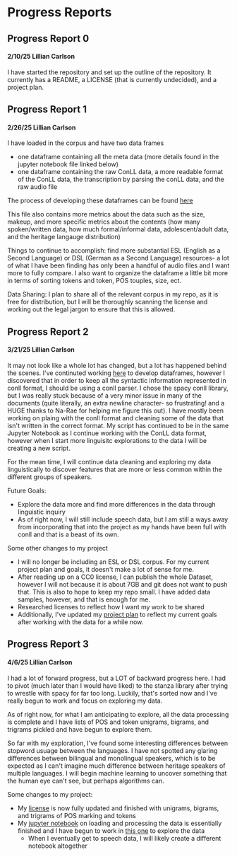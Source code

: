 # Progress Reports
## Progress Report 0
#### 2/10/25 Lillian Carlson
I have started the repository and set up the outline of the repository. It currently has a README, a LICENSE (that is currently undecided), and a project plan.
## Progress Report 1
#### 2/26/25 Lillian Carlson
I have loaded in the corpus and have two data frames
- one dataframe containing all the meta data (more details found in the jupyter notebook file linked below)
- one dataframe containing the raw ConLL data, a more readable format of the ConLL data, the transcription by parsing the conLL data, and  the raw audio file 

The process of developing these dataframes can be found [here](https://github.com/Data-Science-for-Linguists-2025/DEU-ENG-Mono-and-Billingual-Speakers/blob/main/LoadingRUEGData.ipynb)

This file also contains more metrics about the data such as the size, makeup, and more specific metrics about the contents (how many spoken/written data, how much formal/informal data, adolescent/adult data, and the heritage langauge distribution) 

Things to continue to accomplish: find more substantial ESL (English as a Second Language) or DSL (German as a Second Language) resources- a lot of what I have been finding has only been a handful of audio files and I want more to fully compare. I also want to organize the dataframe a little bit more in terms of sorting tokens and token, POS touples, size, ect.

Data Sharing: I plan to share all of the relevant corpus in my repo, as it is free for distribution, but I will be thoroughly scanning the license and working out the legal jargon to ensure that this is allowed. 

## Progress Report 2
#### 3/21/25 Lillian Carlson
It may not look like a whole lot has changed, but a lot has happened behind the scenes. I've continuted working [here](https://github.com/Data-Science-for-Linguists-2025/DEU-ENG-Mono-and-Billingual-Speakers/blob/main/LoadingRUEGData.ipynb) to develop dataframes, however I discovered that in order to keep all the syntactic information represented in conll format, I should be using a conll parser. I chose the spacy conll library, but I was really stuck because of a very minor issue in many of the documents (quite literally, an extra newline character- so frustrating! and a HUGE thanks to Na-Rae for helping me figure this out). I have mostly been working on plaing with the conll format and cleaning some of the data that isn't written in the correct format. My script has continued to be in the same Jupyter Notebook as I continue working with the ConLL data format, however when I start more linguisitc explorations to the data I will be creating a new script.

For the mean time, I will continue data cleaning and exploring my data linguistically to discover features that are more or less common within the different groups of speakers.

Future Goals:
- Explore the data more and find more differences in the data through linguistic inquiry
- As of right now, I will still include speech data, but I am still a ways away from incorporating that into the project as my hands have been full with conll and that is a beast of its own.


Some other changes to my project
- I will no longer be including an ESL or DSL corpus. For my current project plan and goals, it doesn't make a lot of sense for me.
- After reading up on a CC0 license, I can publish the whole Dataset, however I will not because it is about 7GB and git does not want to push that. This is also to hope to keep my repo small. I have added data samples, however, and that is enough for me.
- Researched licenses to reflect how I want my work to be shared
- Additionally, I've updated my [project plan](https://github.com/Data-Science-for-Linguists-2025/DEU-ENG-Mono-and-Billingual-Speakers/blob/main/project_plan.md) to reflect my current goals after working with the data for a while now.

## Progress Report 3
#### 4/6/25 Lillian Carlson
I had a lot of forward progress, but a LOT of backward progress here. I had to pivot (much later than I would have liked) to the stanza library after trying to wrestle with spacy for far too long. Luckily, that's sorted now and I've really begun to work and focus on exploring my data.

As of right now, for what I am anticipating to explore, all the data processing is complete and I have lists of POS and token unigrams, bigrams, and trigrams pickled and have begun to explore them.

So far with my exploration, I've found some interesting differences between stopword usuage between the languages. I have not spotted any glaring differences between bilingual and monolingual speakers, which is to be expected as I can't imagine much difference between heritage speakers of multiple languages. I will begin machine learning to uncover something that the human eye can't see, but perhaps algorithms can.

Some changes to my project:
- My [license](https://github.com/Data-Science-for-Linguists-2025/DEU-ENG-Mono-and-Billingual-Speakers/blob/main/LICENSE.md) is now fully updated and finished with unigrams, bigrams, and trigrams of POS marking and tokens
- My [jupyter notebook](https://github.com/Data-Science-for-Linguists-2025/DEU-ENG-Mono-and-Billingual-Speakers/blob/main/LoadingRUEGData.ipynb) on loading and processing the data is essentially finished and I have begun to work in [this one](https://github.com/Data-Science-for-Linguists-2025/DEU-ENG-Mono-and-Billingual-Speakers/blob/main/ExploringRUEGData.ipynb) to explore the data
    - When I eventually get to speech data, I will likely create a different notebook altogether
